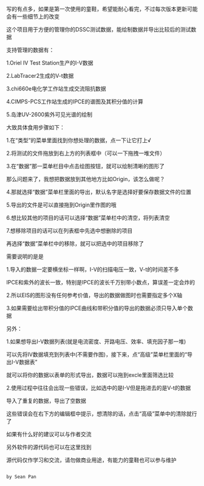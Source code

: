写的有点多，如果是第一次使用的童鞋，希望能耐心看完，不过每次版本更新可能会有一些细节上的改变

这个项目用于方便的管理你的DSSC测试数据，能绘制数据并导出比较后的测试数据

支持管理的数据有：

1.Oriel IV Test Station生产的I-V数据

2.LabTracer2生成的V-t数据

3.chi660e电化学工作站生成交流阻抗数据

4.CIMPS-PCS工作站生成的IPCE的谱图及其积分值的计算

5.岛津UV-2600紫外可见光谱的绘制

大致具体食用步骤如下：

1.在“类型”的菜单里面找到你想处理的数据，点一下让它打上√

2.将测试的文件拖放到右上方的列表框中（可以一下拖拽一堆文件）

3.在“数据”那一菜单栏目中点击绘图按钮，就可以绘制清晰的图形了

那么问题来了，我想把数据放到其他地方比如Origin，该怎么做呢？

4.那就选择“数据”菜单栏里面的导出，默认名字是选择好要保存数据文件的位置

5.导出的文件是可以直接拖到Origin里作图的哦

6.想比较其他的项目的话可以选择“数据”菜单栏中的清空，将列表清空

7.想移除项目的话可以在列表框中先选中想删除的项目

再选择“数据”菜单栏中的移除，就可以把选中的项目移除了

需要说明的是是

1.导入的数据一定要横坐标一样啊，I-V的扫描电压一致，V-t的时间差不多

IPCE和紫外的波长一致，特别是IPCE的波长千万别带小数点，算误差一定会炸的

2.所以EIS的图形没有任何参考价值，导出的数据做图时也需要指定多个X轴

3.如果需要绘出带积分值的IPCE曲线和带积分值的导出的数据必须只导入单个数据

另外：

1.如果想导出I-V数据列表(就是电流密度、开路电压、效率、填充因子那一堆)

可以先将IV数据填充到列表中(不需要作图)，接下来，点“高级”菜单栏里面的“导出I-V数据表”

就可以将你的数据以表单的形式导出，数据可以拖到excle里面筛选比较

2.使用过程中往往会出现一些错误，比如选中的是I-V但是拖进去的是V-t的数据

导入了重复的数据，导出了空数据

这些错误会在右下方的编辑框中提示，想清除的话，点击“高级”菜单中的清除就行了

如果有什么好的建议可以与作者交流

另外软件的源代码也可以在这里找到

源代码仅作学习和交流，请勿做商业用途，有能力的童鞋也可以参与维护

                                                                                                   by Sean Pan
